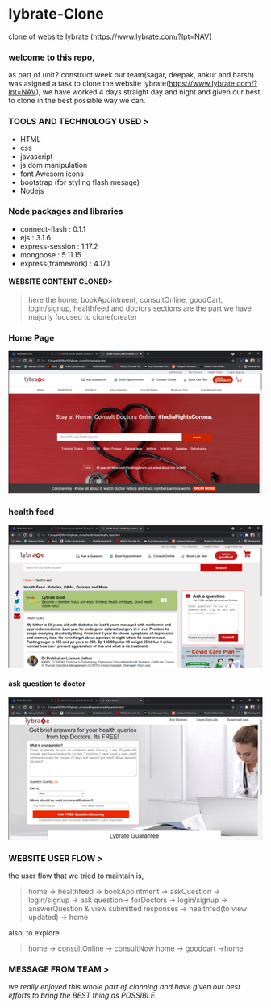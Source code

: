# lybrate-Clone
clone of website lybrate (https://www.lybrate.com/?lpt=NAV)

### welcome to this repo,

as part of unit2 construct week our team(sagar, deepak, ankur and harsh) was asigned a task to clone the website lybrate(https://www.lybrate.com/?lpt=NAV), we have worked 4 days straight day and night and given our best to clone in the best possible way we can.

### TOOLS AND TECHNOLOGY USED >

- HTML
- css
- javascript
- js dom manipulation
- font Awesom icons
- bootstrap (for styling flash mesage)
- Nodejs    

### Node packages and libraries

- connect-flash      :  0.1.1
- ejs                :  3.1.6
- express-session    :  1.17.2
- mongoose           :  5.11.15
- express(framework) :  4.17.1

#### WEBSITE CONTENT CLONED>

> here the home, bookApointment, consultOnline, goodCart, login/signup, healthfeed and doctors sections are the part we have majorly focused to clone(create)

### Home Page

![Home](src/public/images/home.png)

### health feed

![Home](src/public/images/healthfeeed.png)

#### ask question to doctor

![Home](src/public/images/askques.png)

### WEBSITE USER FLOW >

the user flow that we tried to maintain is,

> home -> healthfeed -> bookApointment -> askQuestion -> login/signup -> ask question-> forDoctors -> login/signup -> answerQuestion & view submitted responses -> healthfed(to view updated) -> home

also, to explore

> home -> consultOnline -> consultNow
> home -> goodcart ->home

### MESSAGE FROM TEAM >

_we really enjoyed this whole part of clonning and have given our best efforts to bring the BEST thing as POSSIBLE._

